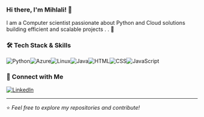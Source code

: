 ### Hi there, I'm **Mihlali**! 👋


I am a Computer scientist passionate about Python and Cloud solutions building efficient and scalable projects . . 🚀

### 🛠️ Tech Stack & Skills
![Python](https://img.shields.io/badge/Python-3776AB?style=for-the-badge&logo=python&logoColor=white)![Azure](https://img.shields.io/badge/Azure-0078D4?style=for-the-badge&logo=microsoft-azure&logoColor=white)![Linux](https://img.shields.io/badge/Linux-FCC624?style=for-the-badge&logo=linux&logoColor=black)![Java](https://img.shields.io/badge/Java-007396?style=for-the-badge&logo=java&logoColor=white)![HTML](https://img.shields.io/badge/HTML5-E34F26?style=for-the-badge&logo=html5&logoColor=white)![CSS](https://img.shields.io/badge/CSS3-1572B6?style=for-the-badge&logo=css3&logoColor=white)![JavaScript](https://img.shields.io/badge/JavaScript-F7DF1E?style=for-the-badge&logo=javascript&logoColor=black)




  



### 🔗 Connect with Me

[![LinkedIn](https://img.shields.io/badge/LinkedIn-0077B5?style=for-the-badge&logo=linkedin&logoColor=white)](https://www.linkedin.com/in/mihlali-nonyukela/)  
 

---
⭐️ _Feel free to explore my repositories and contribute!_

 
